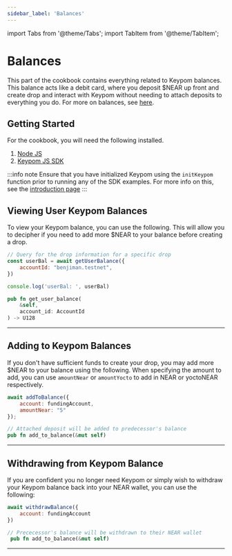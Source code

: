 ```yaml
---
sidebar_label: 'Balances'
---
```

import Tabs from '@theme/Tabs';
import TabItem from '@theme/TabItem';

# Balances
This part of the cookbook contains everything related to Keypom balances. This balance acts like a debit card, where you deposit $NEAR up front and create drop and interact with Keypom without needing to attach deposits to everything you do. For more on balances, see [here](../Concepts/KeypomProtocol/balances.md). 
## Getting Started
For the cookbook, you will need the following installed. 
1. [Node JS](https://docs.npmjs.com/downloading-and-installing-node-js-and-npm)  
2. [Keypom JS SDK](https://github.com/keypom/keypom-js#getting-started)


:::info note
Ensure that you have initialized Keypom using the `initKeypom` function prior to running any of the SDK examples. For more info on this, see the [introduction page](welcome.md#connection-to-near-and-initializing-the-sdk)
:::

## Viewing User Keypom Balances
To view your Keypom balance, you can use the following. This will allow you to decipher if you need to add more $NEAR to your balance before creating a drop. 

<Tabs>
<TabItem value="SDK" label="🔑 Keypom SDK">

```js
// Query for the drop information for a specific drop
const userBal = await getUserBalance({
    accountId: "benjiman.testnet",
})

console.log('userBal: ', userBal)
```

</TabItem>
<TabItem value="CONTRACT" label="🦀 Rust Function Prototypes">

```rust
pub fn get_user_balance(
    &self, 
    account_id: AccountId
) -> U128
```

</TabItem>

</Tabs>

___
## Adding to Keypom Balances
If you don't have sufficient funds to create your drop, you may add more $NEAR to your balance using the following. When specifying the amount to add, you can use `amountNear` or `amountYocto` to add in NEAR or yoctoNEAR respectively. 

<Tabs>
<TabItem value="SDK" label="🔑 Keypom SDK">

```js
await addToBalance({
    account: fundingAccount, 
    amountNear: "5"
});
```

</TabItem>
<TabItem value="CONTRACT" label="🦀 Rust Function Prototypes">

```rust
// Attached deposit will be added to predecessor's balance
pub fn add_to_balance(&mut self)
```

</TabItem>

</Tabs>

___

## Withdrawing from Keypom Balance
If you are confident you no longer need Keypom or simply wish to withdraw your Keypom balance back into your NEAR wallet, you can use the following:

<Tabs>
<TabItem value="SDK" label="🔑 Keypom SDK">

```js
await withdrawBalance({
    account: fundingAccount
})
```
</TabItem>
<TabItem value="CONTRACT" label="🦀 Rust Function Prototypes">

```rust
// Prececessor's balance will be withdrawn to their NEAR wallet
 pub fn add_to_balance(&mut self)
```

</TabItem>

</Tabs>

___

